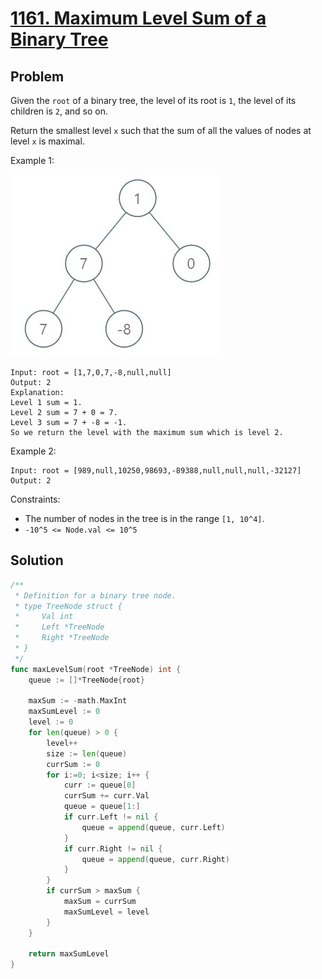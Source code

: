 # [1161. Maximum Level Sum of a Binary Tree](https://leetcode.com/problems/maximum-level-sum-of-a-binary-tree/)

## Problem

Given the `root` of a binary tree, the level of its root is `1`, the level of its children is `2`, and so on.

Return the smallest level `x` such that the sum of all the values of nodes at level `x` is maximal.

Example 1:

![alt text](image.png)

```
Input: root = [1,7,0,7,-8,null,null]
Output: 2
Explanation: 
Level 1 sum = 1.
Level 2 sum = 7 + 0 = 7.
Level 3 sum = 7 + -8 = -1.
So we return the level with the maximum sum which is level 2.
```

Example 2:

```
Input: root = [989,null,10250,98693,-89388,null,null,null,-32127]
Output: 2
```

Constraints:

- The number of nodes in the tree is in the range `[1, 10^4]`.
- `-10^5 <= Node.val <= 10^5`

## Solution

```go
/**
 * Definition for a binary tree node.
 * type TreeNode struct {
 *     Val int
 *     Left *TreeNode
 *     Right *TreeNode
 * }
 */
func maxLevelSum(root *TreeNode) int {
    queue := []*TreeNode{root}

    maxSum := -math.MaxInt
    maxSumLevel := 0
    level := 0
    for len(queue) > 0 {
        level++
        size := len(queue)
        currSum := 0
        for i:=0; i<size; i++ {
            curr := queue[0]
            currSum += curr.Val
            queue = queue[1:]
            if curr.Left != nil {
                queue = append(queue, curr.Left)
            }
            if curr.Right != nil {
                queue = append(queue, curr.Right)
            }
        }
        if currSum > maxSum {
            maxSum = currSum
            maxSumLevel = level
        }
    }

    return maxSumLevel
}
```